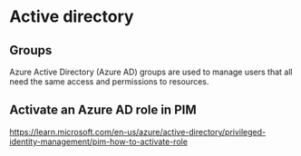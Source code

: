 # Active directory

## Groups
Azure Active Directory (Azure AD) groups are used to manage users that all need the same access and permissions to resources.

## Activate an Azure AD role in PIM
https://learn.microsoft.com/en-us/azure/active-directory/privileged-identity-management/pim-how-to-activate-role

